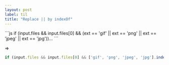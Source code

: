 ```yaml
---
layout: post
label: til
title: "Replace || by indexOf"
---
```


<p>
  
</p>
```js 
if (input.files && input.files[0] && (ext == 'gif' || ext == 'png' || ext == 'jpeg' || ext == 'jpg'))...
```

=> 

```js
if (input.files && input.files[0] && ['gif', 'png', 'jpeg', 'jpg'].indexOf(ext) > -1)
```


